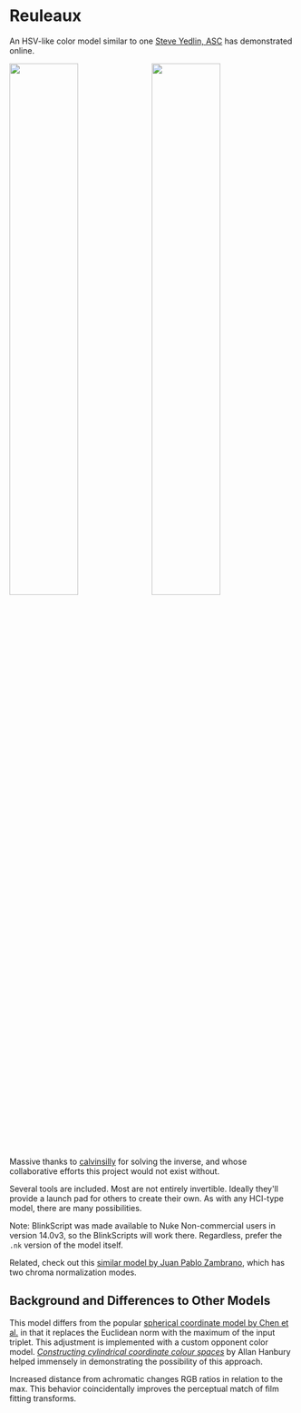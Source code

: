 # Reuleaux

An HSV-like color model similar to one [Steve Yedlin, ASC](https://yedlin.net/) has demonstrated online.

<img src="https://user-images.githubusercontent.com/66244111/251698400-a1c94c44-0ed4-4e53-9e87-fcbaf0360e5a.jpg" width="49%"/> <img src="https://user-images.githubusercontent.com/66244111/251698422-f358866a-374d-4928-a059-071e620f6032.jpg" width="49%"/>

Massive thanks to [calvinsilly](https://github.com/calvinsilly) for solving the inverse, and whose collaborative efforts this project would not exist without.

Several tools are included. Most are not entirely invertible. Ideally they'll provide a launch pad for others to create their own. As with any HCI-type model, there are many possibilities.

Note: BlinkScript was made available to Nuke Non-commercial users in version 14.0v3, so the BlinkScripts will work there. Regardless, prefer the `.nk` version of the model itself.

Related, check out this [similar model by Juan Pablo Zambrano](https://github.com/JuanPabloZambrano/DCTL/tree/main/NormSphericalCoords), which has two chroma normalization modes.

## Background and Differences to Other Models

This model differs from the popular [spherical coordinate model by Chen et al.](https://doi.org/10.1117/1.JEI.22.4.043032) in that it replaces the Euclidean norm with the maximum of the input triplet. This adjustment is implemented with a custom opponent color model. *[Constructing cylindrical coordinate colour spaces](https://doi.org/10.1016/j.patrec.2007.11.002)* by Allan Hanbury helped immensely in demonstrating the possibility of this approach.

Increased distance from achromatic changes RGB ratios in relation to the max. This behavior coincidentally improves the perceptual match of film fitting transforms.
